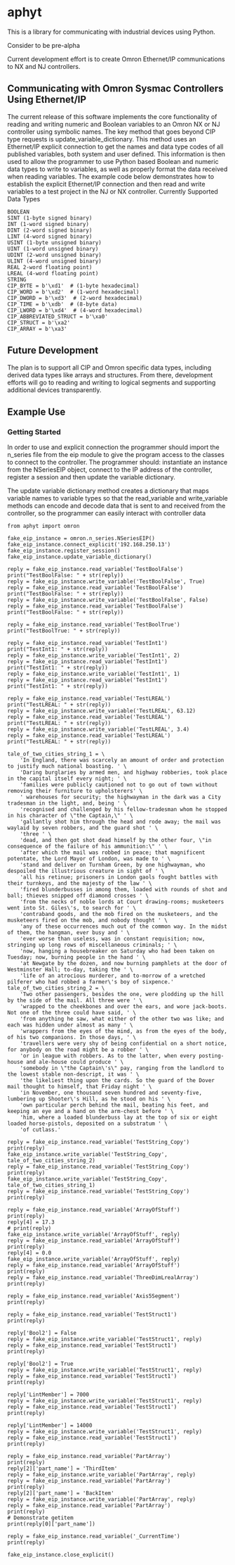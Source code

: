 # aphyt
This is a library for communicating with industrial devices using Python.

Consider to be pre-alpha

Current development effort is to create Omron Ethernet/IP communications to NX and NJ controllers.

## Communicating with Omron Sysmac Controllers Using Ethernet/IP

The current release of this software implements the core functionality of reading and writing numeric and Boolean variables to an Omron NX or NJ controller using symbolic names. The key method that goes beyond CIP type requests is update_variable_dictionary. This method uses an Ethernet/IP explicit connection to get the names and data type codes of all published variables, both system and user defined. This information is then used to allow the programmer to use Python based Boolean and numeric data types to write to variables, as well as properly format the data received when reading variables. The example code below demonstrates how to establish the explicit Ethernet/IP connection and then read and write variables to a test project in the NJ or NX controller.
Currently Supported Data Types

    BOOLEAN
    SINT (1-byte signed binary)
    INT (1-word signed binary)
    DINT (2-word signed binary)
    LINT (4-word signed binary)
    USINT (1-byte unsigned binary)
    UINT (1-word unsigned binary)
    UDINT (2-word unsigned binary)
    ULINT (4-word unsigned binary)
    REAL 2-word floating point)
    LREAL (4-word floating point)
    STRING
    CIP_BYTE = b'\xd1'  # (1-byte hexadecimal)
    CIP_WORD = b'\xd2'  # (1-word hexadecimal)
    CIP_DWORD = b'\xd3'  # (2-word hexadecimal)
    CIP_TIME = b'\xdb'  # (8-byte data)
    CIP_LWORD = b'\xd4'  # (4-word hexadecimal)
    CIP_ABBREVIATED_STRUCT = b'\xa0'
    CIP_STRUCT = b'\xa2'
    CIP_ARRAY = b'\xa3'

## Future Development

The plan is to support all CIP and Omron specific data types, including derived data types like arrays and structures. From there, development efforts will go to reading and writing to logical segments and supporting additional devices transparently.

## Example Use

### Getting Started

In order to use and explicit connection the programmer should import the n_series file from the eip module to give the program access to the classes to connect to the controller. The programmer should: instantiate an instance from the NSeriesEIP object, connect to the IP address of the controller, register a session and then update the variable dictionary.

The update variable dictionary method creates a dictionary that maps variable names to variable types so that the read_variable and write_variable methods can encode and decode data that is sent to and received from the controller, so the programmer can easily interact with controller data 

    from aphyt import omron
    
    fake_eip_instance = omron.n_series.NSeriesEIP()
    fake_eip_instance.connect_explicit('192.168.250.13')
    fake_eip_instance.register_session()
    fake_eip_instance.update_variable_dictionary()
    
    reply = fake_eip_instance.read_variable('TestBoolFalse')
    print("TestBoolFalse: " + str(reply))
    reply = fake_eip_instance.write_variable('TestBoolFalse', True)
    reply = fake_eip_instance.read_variable('TestBoolFalse')
    print("TestBoolFalse: " + str(reply))
    reply = fake_eip_instance.write_variable('TestBoolFalse', False)
    reply = fake_eip_instance.read_variable('TestBoolFalse')
    print("TestBoolFalse: " + str(reply))
    
    reply = fake_eip_instance.read_variable('TestBoolTrue')
    print("TestBoolTrue: " + str(reply))
    
    reply = fake_eip_instance.read_variable('TestInt1')
    print("TestInt1: " + str(reply))
    reply = fake_eip_instance.write_variable('TestInt1', 2)
    reply = fake_eip_instance.read_variable('TestInt1')
    print("TestInt1: " + str(reply))
    reply = fake_eip_instance.write_variable('TestInt1', 1)
    reply = fake_eip_instance.read_variable('TestInt1')
    print("TestInt1: " + str(reply))
    
    reply = fake_eip_instance.read_variable('TestLREAL')
    print("TestLREAL: " + str(reply))
    reply = fake_eip_instance.write_variable('TestLREAL', 63.12)
    reply = fake_eip_instance.read_variable('TestLREAL')
    print("TestLREAL: " + str(reply))
    reply = fake_eip_instance.write_variable('TestLREAL', 3.4)
    reply = fake_eip_instance.read_variable('TestLREAL')
    print("TestLREAL: " + str(reply))
    
    tale_of_two_cities_string_1 = \
        'In England, there was scarcely an amount of order and protection to justify much national boasting. ' \
        'Daring burglaries by armed men, and highway robberies, took place in the capital itself every night; ' \
        'families were publicly cautioned not to go out of town without removing their furniture to upholsterers' \
        ' warehouses for security; the highwayman in the dark was a City tradesman in the light, and, being ' \
        'recognised and challenged by his fellow-tradesman whom he stopped in his character of \"the Captain,\" ' \
        'gallantly shot him through the head and rode away; the mail was waylaid by seven robbers, and the guard shot ' \
        'three ' \
        'dead, and then got shot dead himself by the other four, \"in consequence of the failure of his ammunition:\" ' \
        'after which the mail was robbed in peace; that magnificent potentate, the Lord Mayor of London, was made to ' \
        'stand and deliver on Turnham Green, by one highwayman, who despoiled the illustrious creature in sight of ' \
        'all his retinue; prisoners in London gaols fought battles with their turnkeys, and the majesty of the law ' \
        'fired blunderbusses in among them, loaded with rounds of shot and ball; thieves snipped off diamond crosses ' \
        'from the necks of noble lords at Court drawing-rooms; musketeers went into St. Giles\'s, to search for ' \
        'contraband goods, and the mob fired on the musketeers, and the musketeers fired on the mob, and nobody thought ' \
        'any of these occurrences much out of the common way. In the midst of them, the hangman, ever busy and ' \
        'ever worse than useless, was in constant requisition; now, stringing up long rows of miscellaneous criminals; ' \
        'now, hanging a housebreaker on Saturday who had been taken on Tuesday; now, burning people in the hand ' \
        'at Newgate by the dozen, and now burning pamphlets at the door of Westminster Hall; to-day, taking the ' \
        'life of an atrocious murderer, and to-morrow of a wretched pilferer who had robbed a farmer\'s boy of sixpence.'
    tale_of_two_cities_string_2 = \
        'Two other passengers, besides the one, were plodding up the hill by the side of the mail. All three were ' \
        'wrapped to the cheekbones and over the ears, and wore jack-boots. Not one of the three could have said, ' \
        'from anything he saw, what either of the other two was like; and each was hidden under almost as many ' \
        'wrappers from the eyes of the mind, as from the eyes of the body, of his two companions. In those days, ' \
        'travellers were very shy of being confidential on a short notice, for anybody on the road might be a robber ' \
        'or in league with robbers. As to the latter, when every posting-house and ale-house could produce ' \
        'somebody in \"the Captain\'s\" pay, ranging from the landlord to the lowest stable non-descript, it was ' \
        'the likeliest thing upon the cards. So the guard of the Dover mail thought to himself, that Friday night ' \
        'in November, one thousand seven hundred and seventy-five, lumbering up Shooter\'s Hill, as he stood on his ' \
        'own particular perch behind the mail, beating his feet, and keeping an eye and a hand on the arm-chest before ' \
        'him, where a loaded blunderbuss lay at the top of six or eight loaded horse-pistols, deposited on a substratum ' \
        'of cutlass.'
    
    reply = fake_eip_instance.read_variable('TestString_Copy')
    print(reply)
    fake_eip_instance.write_variable('TestString_Copy', tale_of_two_cities_string_2)
    reply = fake_eip_instance.read_variable('TestString_Copy')
    print(reply)
    fake_eip_instance.write_variable('TestString_Copy', tale_of_two_cities_string_1)
    reply = fake_eip_instance.read_variable('TestString_Copy')
    print(reply)
    
    reply = fake_eip_instance.read_variable('ArrayOfStuff')
    print(reply)
    reply[4] = 17.3
    # print(reply)
    fake_eip_instance.write_variable('ArrayOfStuff', reply)
    reply = fake_eip_instance.read_variable('ArrayOfStuff')
    print(reply)
    reply[4] = 0.0
    fake_eip_instance.write_variable('ArrayOfStuff', reply)
    reply = fake_eip_instance.read_variable('ArrayOfStuff')
    print(reply)
    reply = fake_eip_instance.read_variable('ThreeDimLrealArray')
    print(reply)
    
    reply = fake_eip_instance.read_variable('Axis5Segment')
    print(reply)
    
    reply = fake_eip_instance.read_variable('TestStruct1')
    print(reply)
    
    reply['Bool2'] = False
    reply = fake_eip_instance.write_variable('TestStruct1', reply)
    reply = fake_eip_instance.read_variable('TestStruct1')
    print(reply)
    
    reply['Bool2'] = True
    reply = fake_eip_instance.write_variable('TestStruct1', reply)
    reply = fake_eip_instance.read_variable('TestStruct1')
    print(reply)
    
    reply['LintMember'] = 7000
    reply = fake_eip_instance.write_variable('TestStruct1', reply)
    reply = fake_eip_instance.read_variable('TestStruct1')
    print(reply)
    
    reply['LintMember'] = 14000
    reply = fake_eip_instance.write_variable('TestStruct1', reply)
    reply = fake_eip_instance.read_variable('TestStruct1')
    print(reply)
    
    reply = fake_eip_instance.read_variable('PartArray')
    print(reply)
    reply[2]['part_name'] = 'ThirdItem'
    reply = fake_eip_instance.write_variable('PartArray', reply)
    reply = fake_eip_instance.read_variable('PartArray')
    print(reply)
    reply[2]['part_name'] = 'BackItem'
    reply = fake_eip_instance.write_variable('PartArray', reply)
    reply = fake_eip_instance.read_variable('PartArray')
    print(reply)
    # Demonstrate getitem
    print(reply[0]['part_name'])
    
    reply = fake_eip_instance.read_variable('_CurrentTime')
    print(reply)
    
    fake_eip_instance.close_explicit()